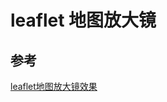 # leaflet 地图放大镜

<!-- TODO  -->

## 参考

[leaflet地图放大镜效果](https://malagis.com/use-vue-and-leaflet-to-implement-map-zoom-demo.html)

